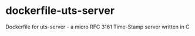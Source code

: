 # dockerfile-uts-server
Dockerfile for uts-server - a micro RFC 3161 Time-Stamp server written in C
